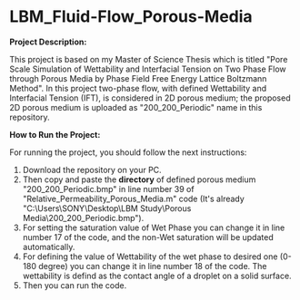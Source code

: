 # LBM_Fluid-Flow_Porous-Media

**Project Description:**

This project is based on my Master of Science Thesis which is titled "Pore Scale  Simulation of Wettability and Interfacial Tension on Two Phase Flow through Porous Media by Phase Field Free Energy Lattice Boltzmann Method". In this project two-phase flow, with defined Wettability and Interfacial Tension (IFT), is considered in 2D porous medium; the proposed 2D porous medium is uploaded as "200_200_Periodic" name in this repository.

**How to Run the Project:**

For running the project, you should follow the next instructions:
1. Download the repository on your PC. 
2. Then copy and paste the **directory** of defined porous medium "200_200_Periodic.bmp" in line number 39 of "Relative_Permeability_Porous_Media.m" code (It's already "C:\Users\SONY\Desktop\LBM Study\Porous Media\200_200_Periodic.bmp"). 
3. For setting the saturation value of Wet Phase you can change it in line number 17 of the code, and the non-Wet saturation will be updated automatically.
4. For defining the value of Wettability of the wet phase to desired one (0-180 degree) you can change it in line number 18 of the code. The wettability is defind as the contact angle of a droplet on a solid surface.  
6. Then you can run the code.
